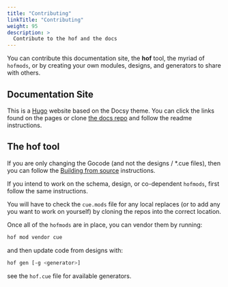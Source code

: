 ```yaml
---
title: "Contributing"
linkTitle: "Contributing"
weight: 95
description: >
  Contribute to the hof and the docs
---
```


You can contribute this documentation site, the __hof__ tool, the myriad of `hofmods`,
or by creating your own modules, designs, and generators to share with others.

## Documentation Site

This is a [Hugo](https://gohugo.io) website based on the Docsy theme.
You can click the links found on the pages or
clone [the docs repo](https://github.com/hofstadter-io/hof-docs) and follow the readme instructions.

## The hof tool

If you are only changing the Gocode (and not the designs / *.cue files),
then you can follow the [Building from source](/getting-started/installation/#build-from-source) instructions.

If you intend to work on the schema, design, or co-dependent `hofmods`,
first follow the same instructions.

You will have to check the `cue.mods` file for any local replaces
(or to add any you want to work on yourself) by cloning
the repos into the correct location.

Once all of the `hofmods` are in place, you can vendor them by running:

```sh
hof mod vendor cue
```

and then update code from designs with:

```sh
hof gen [-g <generator>]
```

see the `hof.cue` file for available generators.

